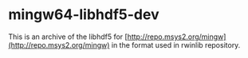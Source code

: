 # mingw64-libhdf5-dev

This is an archive of the libhdf5 for [http://repo.msys2.org/mingw](http://repo.msys2.org/mingw) in the format used in rwinlib repository.
